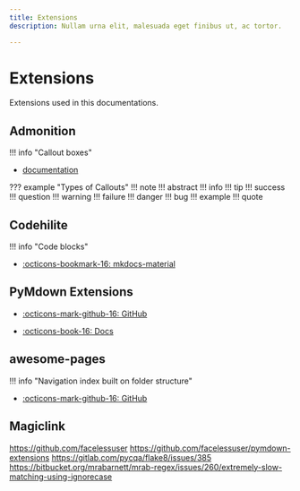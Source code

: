 ```yaml
---
title: Extensions
description: Nullam urna elit, malesuada eget finibus ut, ac tortor.

---
```


# Extensions

Extensions used in this documentations.

## Admonition

!!! info "Callout boxes"

* [documentation](https://squidfunk.github.io/mkdocs-material/extensions/admonition/)

??? example "Types of Callouts"
    !!! note
    !!! abstract
    !!! info
    !!! tip
    !!! success
    !!! question
    !!! warning
    !!! failure
    !!! danger
    !!! bug
    !!! example
    !!! quote

## Codehilite

!!! info "Code blocks"

* [:octicons-bookmark-16: mkdocs-material](https://squidfunk.github.io/mkdocs-material/extensions/codehilite/)

## PyMdown Extensions

* [:octicons-mark-github-16: GitHub](https://github.com/facelessuser/pymdown-extensions)

* [:octicons-book-16: Docs](https://facelessuser.github.io/pymdown-extensions/)

## awesome-pages

!!! info "Navigation index built on folder structure"

* [:octicons-mark-github-16: GitHub](https://github.com/lukasgeiter/mkdocs-awesome-pages-plugin/)

## Magiclink

https://github.com/facelessuser
https://github.com/facelessuser/pymdown-extensions
https://gitlab.com/pycqa/flake8/issues/385
https://bitbucket.org/mrabarnett/mrab-regex/issues/260/extremely-slow-matching-using-ignorecase
